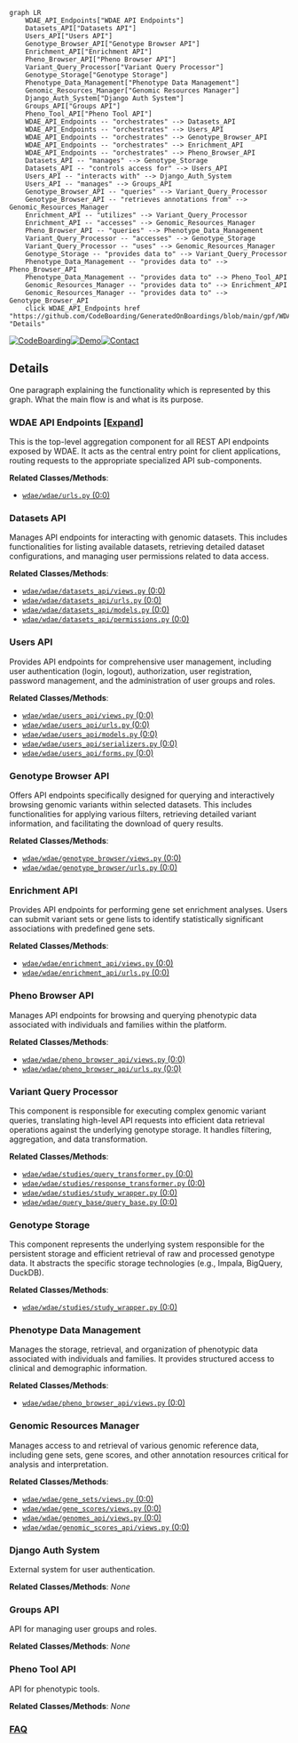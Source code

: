 ```mermaid
graph LR
    WDAE_API_Endpoints["WDAE API Endpoints"]
    Datasets_API["Datasets API"]
    Users_API["Users API"]
    Genotype_Browser_API["Genotype Browser API"]
    Enrichment_API["Enrichment API"]
    Pheno_Browser_API["Pheno Browser API"]
    Variant_Query_Processor["Variant Query Processor"]
    Genotype_Storage["Genotype Storage"]
    Phenotype_Data_Management["Phenotype Data Management"]
    Genomic_Resources_Manager["Genomic Resources Manager"]
    Django_Auth_System["Django Auth System"]
    Groups_API["Groups API"]
    Pheno_Tool_API["Pheno Tool API"]
    WDAE_API_Endpoints -- "orchestrates" --> Datasets_API
    WDAE_API_Endpoints -- "orchestrates" --> Users_API
    WDAE_API_Endpoints -- "orchestrates" --> Genotype_Browser_API
    WDAE_API_Endpoints -- "orchestrates" --> Enrichment_API
    WDAE_API_Endpoints -- "orchestrates" --> Pheno_Browser_API
    Datasets_API -- "manages" --> Genotype_Storage
    Datasets_API -- "controls access for" --> Users_API
    Users_API -- "interacts with" --> Django_Auth_System
    Users_API -- "manages" --> Groups_API
    Genotype_Browser_API -- "queries" --> Variant_Query_Processor
    Genotype_Browser_API -- "retrieves annotations from" --> Genomic_Resources_Manager
    Enrichment_API -- "utilizes" --> Variant_Query_Processor
    Enrichment_API -- "accesses" --> Genomic_Resources_Manager
    Pheno_Browser_API -- "queries" --> Phenotype_Data_Management
    Variant_Query_Processor -- "accesses" --> Genotype_Storage
    Variant_Query_Processor -- "uses" --> Genomic_Resources_Manager
    Genotype_Storage -- "provides data to" --> Variant_Query_Processor
    Phenotype_Data_Management -- "provides data to" --> Pheno_Browser_API
    Phenotype_Data_Management -- "provides data to" --> Pheno_Tool_API
    Genomic_Resources_Manager -- "provides data to" --> Enrichment_API
    Genomic_Resources_Manager -- "provides data to" --> Genotype_Browser_API
    click WDAE_API_Endpoints href "https://github.com/CodeBoarding/GeneratedOnBoardings/blob/main/gpf/WDAE_API_Endpoints.md" "Details"
```

[![CodeBoarding](https://img.shields.io/badge/Generated%20by-CodeBoarding-9cf?style=flat-square)](https://github.com/CodeBoarding/CodeBoarding)[![Demo](https://img.shields.io/badge/Try%20our-Demo-blue?style=flat-square)](https://www.codeboarding.org/demo)[![Contact](https://img.shields.io/badge/Contact%20us%20-%20contact@codeboarding.org-lightgrey?style=flat-square)](mailto:contact@codeboarding.org)

## Details

One paragraph explaining the functionality which is represented by this graph. What the main flow is and what is its purpose.

### WDAE API Endpoints [[Expand]](./WDAE_API_Endpoints.md)
This is the top-level aggregation component for all REST API endpoints exposed by WDAE. It acts as the central entry point for client applications, routing requests to the appropriate specialized API sub-components.


**Related Classes/Methods**:

- <a href="https://github.com/iossifovlab/gpf/wdae/wdae/wdae/urls.py#L0-L0" target="_blank" rel="noopener noreferrer">`wdae/wdae/urls.py` (0:0)</a>


### Datasets API
Manages API endpoints for interacting with genomic datasets. This includes functionalities for listing available datasets, retrieving detailed dataset configurations, and managing user permissions related to data access.


**Related Classes/Methods**:

- <a href="https://github.com/iossifovlab/gpf/wdae/wdae/datasets_api/views.py#L0-L0" target="_blank" rel="noopener noreferrer">`wdae/wdae/datasets_api/views.py` (0:0)</a>
- <a href="https://github.com/iossifovlab/gpf/wdae/wdae/datasets_api/urls.py#L0-L0" target="_blank" rel="noopener noreferrer">`wdae/wdae/datasets_api/urls.py` (0:0)</a>
- <a href="https://github.com/iossifovlab/gpf/wdae/wdae/datasets_api/models.py#L0-L0" target="_blank" rel="noopener noreferrer">`wdae/wdae/datasets_api/models.py` (0:0)</a>
- <a href="https://github.com/iossifovlab/gpf/wdae/wdae/datasets_api/permissions.py#L0-L0" target="_blank" rel="noopener noreferrer">`wdae/wdae/datasets_api/permissions.py` (0:0)</a>


### Users API
Provides API endpoints for comprehensive user management, including user authentication (login, logout), authorization, user registration, password management, and the administration of user groups and roles.


**Related Classes/Methods**:

- <a href="https://github.com/iossifovlab/gpf/wdae/wdae/users_api/views.py#L0-L0" target="_blank" rel="noopener noreferrer">`wdae/wdae/users_api/views.py` (0:0)</a>
- <a href="https://github.com/iossifovlab/gpf/wdae/wdae/users_api/urls.py#L0-L0" target="_blank" rel="noopener noreferrer">`wdae/wdae/users_api/urls.py` (0:0)</a>
- <a href="https://github.com/iossifovlab/gpf/wdae/wdae/users_api/models.py#L0-L0" target="_blank" rel="noopener noreferrer">`wdae/wdae/users_api/models.py` (0:0)</a>
- <a href="https://github.com/iossifovlab/gpf/wdae/wdae/users_api/serializers.py#L0-L0" target="_blank" rel="noopener noreferrer">`wdae/wdae/users_api/serializers.py` (0:0)</a>
- <a href="https://github.com/iossifovlab/gpf/wdae/wdae/users_api/forms.py#L0-L0" target="_blank" rel="noopener noreferrer">`wdae/wdae/users_api/forms.py` (0:0)</a>


### Genotype Browser API
Offers API endpoints specifically designed for querying and interactively browsing genomic variants within selected datasets. This includes functionalities for applying various filters, retrieving detailed variant information, and facilitating the download of query results.


**Related Classes/Methods**:

- <a href="https://github.com/iossifovlab/gpf/wdae/wdae/genotype_browser/views.py#L0-L0" target="_blank" rel="noopener noreferrer">`wdae/wdae/genotype_browser/views.py` (0:0)</a>
- <a href="https://github.com/iossifovlab/gpf/wdae/wdae/genotype_browser/urls.py#L0-L0" target="_blank" rel="noopener noreferrer">`wdae/wdae/genotype_browser/urls.py` (0:0)</a>


### Enrichment API
Provides API endpoints for performing gene set enrichment analyses. Users can submit variant sets or gene lists to identify statistically significant associations with predefined gene sets.


**Related Classes/Methods**:

- <a href="https://github.com/iossifovlab/gpf/wdae/wdae/enrichment_api/views.py#L0-L0" target="_blank" rel="noopener noreferrer">`wdae/wdae/enrichment_api/views.py` (0:0)</a>
- <a href="https://github.com/iossifovlab/gpf/wdae/wdae/enrichment_api/urls.py#L0-L0" target="_blank" rel="noopener noreferrer">`wdae/wdae/enrichment_api/urls.py` (0:0)</a>


### Pheno Browser API
Manages API endpoints for browsing and querying phenotypic data associated with individuals and families within the platform.


**Related Classes/Methods**:

- <a href="https://github.com/iossifovlab/gpf/wdae/wdae/pheno_browser_api/views.py#L0-L0" target="_blank" rel="noopener noreferrer">`wdae/wdae/pheno_browser_api/views.py` (0:0)</a>
- <a href="https://github.com/iossifovlab/gpf/wdae/wdae/pheno_browser_api/urls.py#L0-L0" target="_blank" rel="noopener noreferrer">`wdae/wdae/pheno_browser_api/urls.py` (0:0)</a>


### Variant Query Processor
This component is responsible for executing complex genomic variant queries, translating high-level API requests into efficient data retrieval operations against the underlying genotype storage. It handles filtering, aggregation, and data transformation.


**Related Classes/Methods**:

- <a href="https://github.com/iossifovlab/gpf/wdae/wdae/studies/query_transformer.py#L0-L0" target="_blank" rel="noopener noreferrer">`wdae/wdae/studies/query_transformer.py` (0:0)</a>
- <a href="https://github.com/iossifovlab/gpf/wdae/wdae/studies/response_transformer.py#L0-L0" target="_blank" rel="noopener noreferrer">`wdae/wdae/studies/response_transformer.py` (0:0)</a>
- <a href="https://github.com/iossifovlab/gpf/wdae/wdae/studies/study_wrapper.py#L0-L0" target="_blank" rel="noopener noreferrer">`wdae/wdae/studies/study_wrapper.py` (0:0)</a>
- <a href="https://github.com/iossifovlab/gpf/wdae/wdae/query_base/query_base.py#L0-L0" target="_blank" rel="noopener noreferrer">`wdae/wdae/query_base/query_base.py` (0:0)</a>


### Genotype Storage
This component represents the underlying system responsible for the persistent storage and efficient retrieval of raw and processed genotype data. It abstracts the specific storage technologies (e.g., Impala, BigQuery, DuckDB).


**Related Classes/Methods**:

- <a href="https://github.com/iossifovlab/gpf/wdae/wdae/studies/study_wrapper.py#L0-L0" target="_blank" rel="noopener noreferrer">`wdae/wdae/studies/study_wrapper.py` (0:0)</a>


### Phenotype Data Management
Manages the storage, retrieval, and organization of phenotypic data associated with individuals and families. It provides structured access to clinical and demographic information.


**Related Classes/Methods**:

- <a href="https://github.com/iossifovlab/gpf/wdae/wdae/pheno_browser_api/views.py#L0-L0" target="_blank" rel="noopener noreferrer">`wdae/wdae/pheno_browser_api/views.py` (0:0)</a>


### Genomic Resources Manager
Manages access to and retrieval of various genomic reference data, including gene sets, gene scores, and other annotation resources critical for analysis and interpretation.


**Related Classes/Methods**:

- <a href="https://github.com/iossifovlab/gpf/wdae/wdae/gene_sets/views.py#L0-L0" target="_blank" rel="noopener noreferrer">`wdae/wdae/gene_sets/views.py` (0:0)</a>
- <a href="https://github.com/iossifovlab/gpf/wdae/wdae/gene_scores/views.py#L0-L0" target="_blank" rel="noopener noreferrer">`wdae/wdae/gene_scores/views.py` (0:0)</a>
- <a href="https://github.com/iossifovlab/gpf/wdae/wdae/genomes_api/views.py#L0-L0" target="_blank" rel="noopener noreferrer">`wdae/wdae/genomes_api/views.py` (0:0)</a>
- <a href="https://github.com/iossifovlab/gpf/wdae/wdae/genomic_scores_api/views.py#L0-L0" target="_blank" rel="noopener noreferrer">`wdae/wdae/genomic_scores_api/views.py` (0:0)</a>


### Django Auth System
External system for user authentication.


**Related Classes/Methods**: _None_

### Groups API
API for managing user groups and roles.


**Related Classes/Methods**: _None_

### Pheno Tool API
API for phenotypic tools.


**Related Classes/Methods**: _None_



### [FAQ](https://github.com/CodeBoarding/GeneratedOnBoardings/tree/main?tab=readme-ov-file#faq)